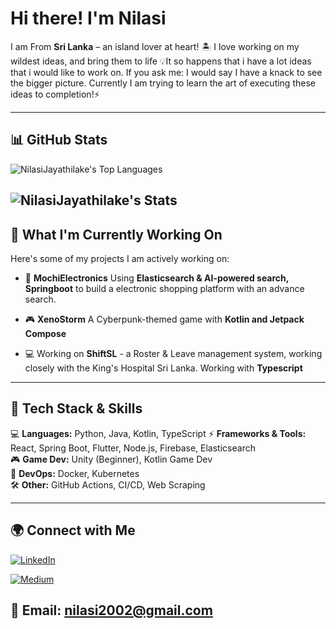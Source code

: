 # Hi there! I'm Nilasi
  
I am From **Sri Lanka** – an island lover at heart! 🏝️ 
I love working on my wildest ideas, and bring them to life 💡It so happens that i have a lot ideas that i would like to work on.
If you ask me: I would say I have a knack to see the bigger picture. Currently I am trying to learn the art of executing these ideas to completion!⚡

---

## 📊 GitHub Stats   
![NilasiJayathilake's Top Languages](https://github-readme-stats.vercel.app/api/top-langs/?username=NilasiJayathilake&theme=tokyonight&show_icons=true&hide_border=true&layout=compact)  

![NilasiJayathilake's Stats](https://github-readme-stats.vercel.app/api?username=NilasiJayathilake&theme=vue-dark&show_icons=true&hide_border=true&count_private=true) 
---

## 🌱 What I'm Currently Working On
Here's some of my projects I am actively working on: 
- 🚀 **MochiElectronics** Using **Elasticsearch & AI-powered search, Springboot** to build a electronic shopping platform with an advance search. 

- 🎮 **XenoStorm** A Cyberpunk-themed game with **Kotlin and Jetpack Compose**

- 💻 Working on **ShiftSL** - a Roster & Leave management system, working closely with the King's Hospital Sri Lanka. Working with **Typescript**

---

## 🔧 Tech Stack & Skills  
💻 **Languages:** Python, Java, Kotlin, TypeScript 
⚡ **Frameworks & Tools:** React, Spring Boot, Flutter, Node.js, Firebase, Elasticsearch  
🎮 **Game Dev:** Unity (Beginner), Kotlin Game Dev  
📡 **DevOps:** Docker, Kubernetes  
🛠️ **Other:** GitHub Actions, CI/CD, Web Scraping  

---

## 🌍 Connect with Me  
[![LinkedIn](https://img.shields.io/badge/LinkedIn-Connect-blue?style=flat&logo=linkedin)](https://www.linkedin.com/in/nilasi-jayathilake-a4b353200/ )

[![Medium](https://img.shields.io/badge/Medium-Read%20my%20articles-black?style=flat&logo=medium)](https://medium.com/@nilasi2002)  

📩 **Email:** [nilasi2002@gmail.com](mailto:your.nilasi2002@gmail.com)  
---



